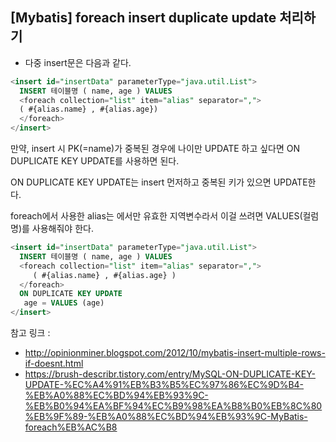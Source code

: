 ## [Mybatis] foreach insert duplicate update 처리하기

* 다중 insert문은 다음과 같다.

```sql 
<insert id="insertData" parameterType="java.util.List">
  INSERT 테이블명 ( name, age ) VALUES
  <foreach collection="list" item="alias" separator=",">
  ( #{alias.name} , #{alias.age})
  </foreach>
</insert>
```

만약, insert 시 PK(=name)가 중복된 경우에 나이만 UPDATE 하고 싶다면
ON DUPLICATE KEY UPDATE를 사용하면 된다.

ON DUPLICATE KEY UPDATE는 insert 먼저하고 중복된 키가 있으면 UPDATE한다.

foreach에서 사용한 alias는 <foreach>에서만 유효한 지역변수라서 이걸 쓰려면
VALUES(컬럼명)를 사용해줘야 한다.
```sql 
<insert id="insertData" parameterType="java.util.List">
  INSERT 테이블명 ( name, age ) VALUES
  <foreach collection="list" item="alias" separator=",">
     ( #{alias.name} , #{alias.age} )
  </foreach>
  ON DUPLICATE KEY UPDATE
   age = VALUES (age)
</insert>
```

참고 링크 :
- http://opinionminer.blogspot.com/2012/10/mybatis-insert-multiple-rows-if-doesnt.html
- https://brush-describr.tistory.com/entry/MySQL-ON-DUPLICATE-KEY-UPDATE-%EC%A4%91%EB%B3%B5%EC%97%86%EC%9D%B4-%EB%A0%88%EC%BD%94%EB%93%9C-%EB%B0%94%EA%BF%94%EC%B9%98%EA%B8%B0%EB%8C%80%EB%9F%89-%EB%A0%88%EC%BD%94%EB%93%9C-MyBatis-foreach%EB%AC%B8
